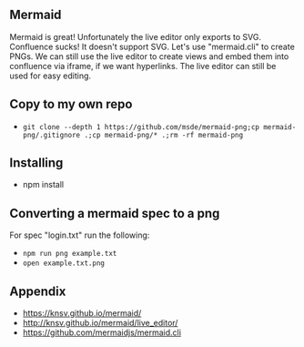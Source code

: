 ## Mermaid

Mermaid is great!  Unfortunately the live editor only exports to SVG.
Confluence sucks!  It doesn't support SVG.
Let's use "mermaid.cli" to create PNGs.
We can still use the live editor to create views and embed them into confluence via iframe, if we want hyperlinks.
The live editor can still be used for easy editing.

## Copy to my own repo

* `git clone --depth 1 https://github.com/msde/mermaid-png;cp mermaid-png/.gitignore .;cp mermaid-png/* .;rm -rf mermaid-png`

## Installing

* npm install 

## Converting a mermaid spec to a png

For spec "login.txt" run the following:
  * `npm run png example.txt`
  * `open example.txt.png`

## Appendix

* https://knsv.github.io/mermaid/
* http://knsv.github.io/mermaid/live_editor/
* https://github.com/mermaidjs/mermaid.cli

